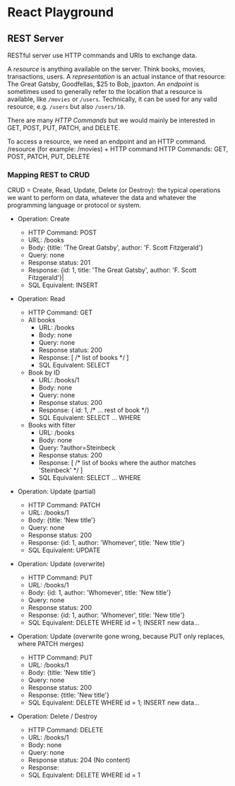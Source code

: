 # React Playground

## REST Server

RESTful server use HTTP commands and URIs to exchange data.

A *resource* is anything available on the server. Think books, movies, transactions, users.
A *representation* is an actual instance of that resource: The Great Gatsby, Goodfellas, $25 to Bob, jpaxton. 
An *endpoint* is sometimes used to generally refer to the location that a resource is available, like `/movies` or `/users`. Technically, it can be used for any valid resource, e.g. `/users` but also `/users/10`. 

There are many *HTTP Commands* but we would mainly be interested in GET, POST, PUT, PATCH, and DELETE.

To access a resource, we need an endpoint and an HTTP command. 
/resource (for example: /movies) + HTTP command
HTTP Commands: GET, POST, PATCH, PUT, DELETE

### Mapping REST to CRUD

CRUD = Create, Read, Update, Delete (or Destroy): the typical operations we want to perform on data, whatever the data and whatever the programming language or protocol or system. 

* Operation: Create 
  * HTTP Command: POST
  * URL: /books 
  * Body: {title: 'The Great Gatsby', author: 'F. Scott Fitzgerald'} 
  * Query: none 
  * Response status: 201
  * Response: {id: 1, title: 'The Great Gatsby', author: 'F. Scott Fitzgerald'}|
  * SQL Equivalent: INSERT

* Operation: Read
  * HTTP Command: GET
  * All books
    * URL: /books
    * Body: none
    * Query: none
    * Response status: 200
    * Response: [ /* list of books */ ]
    * SQL Equivalent: SELECT
  * Book by ID
    * URL: /books/1
    * Body: none
    * Query: none
    * Response status: 200
    * Response: { id: 1, /* ... rest of book */}
    * SQL Equivalent: SELECT ... WHERE
  * Books with filter
    * URL: /books
    * Body: none
    * Query: ?author=Steinbeck
    * Response status: 200
    * Response: [ /* list of books where the author matches 'Steinbeck' */ ]
    * SQL Equivalent: SELECT ... WHERE

* Operation: Update (partial)
  * HTTP Command: PATCH
  * URL: /books/1
  * Body: {title: 'New title'}
  * Query: none
  * Response status: 200
  * Response: {id: 1, author: 'Whomever', title: 'New title'}
  * SQL Equivalent: UPDATE

* Operation: Update (overwrite)
  * HTTP Command: PUT
  * URL: /books/1
  * Body: {id: 1, author: 'Whomever', title: 'New title'}
  * Query: none
  * Response status: 200
  * Response: {id: 1, author: 'Whomever', title: 'New title'}
  * SQL Equivalent: DELETE WHERE id = 1; INSERT new data...

* Operation: Update (overwrite gone wrong, because PUT only replaces, where PATCH merges)
  * HTTP Command: PUT
  * URL: /books/1
  * Body: {title: 'New title'}
  * Query: none
  * Response status: 200
  * Response: {title: 'New title'}
  * SQL Equivalent: DELETE WHERE id = 1; INSERT new data...

* Operation: Delete / Destroy
  * HTTP Command: DELETE
  * URL: /books/1
  * Body: none
  * Query: none
  * Response status: 204 (No content)
  * Response: 
  * SQL Equivalent: DELETE WHERE id = 1
